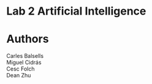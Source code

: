 # Lab 2 Artificial Intelligence

# Authors
Carles Balsells  
Miguel Cidrás  
Cesc Folch  
Dean Zhu  
